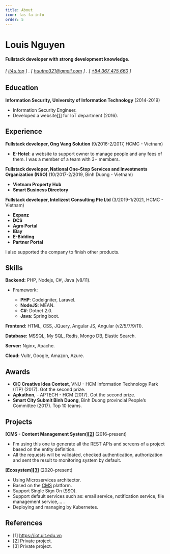 ```yaml
---
title: About
icon: fas fa-info
order: 5
---
```


# Louis Nguyen

#### Fullstack developer with strong development knowledge.

###### [ [it4u.top](https://it4u.top) ] . [ [huutho321@gmail.com](mailto:huutho321@gmail.com) ] . [ [+84 367 475 660](tel:+84367475660) ]

## Education

**Information Security, University of Information Technology** (2014-2019)

- Information Security Engineer.
- Developed a website[[1]](#1) for IoT department (2016).

## Experience

**Fullstack developer, Ong Vang Solution** (9/2016-2/2017, HCMC - Vietnam)

- **E-Hotel**: a website to support owner to manage people and any fees of them. I was a member of a team with 3+ members.

**Fullstack developer, National One-Stop Services and Investments Organization (NSO)** (10/2017-2/2019, Binh Duong - Vietnam)

- **Vietnam Property Hub**
- **Smart Business Directory**

**Fullstack developer, Intelizest Consulting Pte Ltd** (3/2019-1/2021, HCMC - Vietnam)

- **Expanz**
- **DCS**
- **Agro Portal**
- **IBay**
- **E-Bidding**
- **Partner Portal**

I also supported the company to finish other products.

## Skills

**Backend:** PHP, Nodejs, C#, Java (v8/11).

- Framework:

  - **PHP**: Codeigniter, Laravel.
  - **NodeJS**: MEAN.
  - **C#**: Dotnet 2.0.
  - **Java**: Spring boot.

**Frontend:** HTML, CSS, JQuery, Angular JS, Angular (v2/5/7/9/11).

**Database:** MSSQL, My SQL, Redis, Mongo DB, Elastic Search.

**Server:** Nginx, Apache.

**Cloud:** Vultr, Google, Amazon, Azure.

## Awards

- **CiC Creative Idea Contest**, VNU - HCM Information Technology Park (ITP) (2017). Got the second prize.
- **Apkathon**, - APTECH - HCM (2017). Got the second prize.
- **Smart City Submit Binh Duong**, Binh Duong provincial People’s Committee (2017). Top 10 teams.

## Projects

**[CMS - Content Management System][[2]](#2)** (2016-present)

- I'm using this one to generate all the REST APIs and screens of a project based on the entity definition.
- All the requests will be validated, checked authentication, authorization and sent the result to monitoring system by default.

**[Ecosystem][[3]](#3)** (2020-present)

- Using Microservices architector.
- Based on the [CMS](#cms-content-management) platform.
- Support Single Sign On (SSO).
- Support default services such as: email service, notification service, file management service,... .
- Deploying and managing by Kubernetes.

## References
- <a id="1">[1]</a> https://iot.uit.edu.vn
- <a id="2">[2]</a> Private project.
- <a id="3">[3]</a> Private project.

